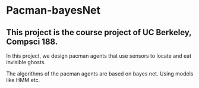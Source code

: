 # Pacman-bayesNet

This project is the course project of UC Berkeley, Compsci 188.
---------------------------------------------------------------

In this project, we design pacman agents that use sensors to locate and eat invisible ghosts.

The algorithms of the pacman agents are based on bayes net. Using models like HMM etc.
